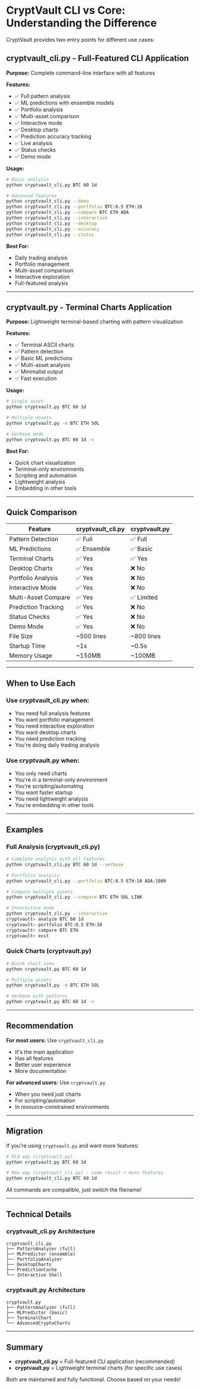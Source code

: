 # CryptVault CLI vs Core: Understanding the Difference

CryptVault provides two entry points for different use cases:

## cryptvault_cli.py - Full-Featured CLI Application

**Purpose:** Complete command-line interface with all features

**Features:**
- ✅ Full pattern analysis
- ✅ ML predictions with ensemble models
- ✅ Portfolio analysis
- ✅ Multi-asset comparison
- ✅ Interactive mode
- ✅ Desktop charts
- ✅ Prediction accuracy tracking
- ✅ Live analysis
- ✅ Status checks
- ✅ Demo mode

**Usage:**
```bash
# Basic analysis
python cryptvault_cli.py BTC 60 1d

# Advanced features
python cryptvault_cli.py --demo
python cryptvault_cli.py --portfolio BTC:0.5 ETH:10
python cryptvault_cli.py --compare BTC ETH ADA
python cryptvault_cli.py --interactive
python cryptvault_cli.py --desktop
python cryptvault_cli.py --accuracy
python cryptvault_cli.py --status
```

**Best For:**
- Daily trading analysis
- Portfolio management
- Multi-asset comparison
- Interactive exploration
- Full-featured analysis

---

## cryptvault.py - Terminal Charts Application

**Purpose:** Lightweight terminal-based charting with pattern visualization

**Features:**
- ✅ Terminal ASCII charts
- ✅ Pattern detection
- ✅ Basic ML predictions
- ✅ Multi-asset analysis
- ✅ Minimalist output
- ✅ Fast execution

**Usage:**
```bash
# Single asset
python cryptvault.py BTC 60 1d

# Multiple assets
python cryptvault.py -m BTC ETH SOL

# Verbose mode
python cryptvault.py BTC 60 1d -v
```

**Best For:**
- Quick chart visualization
- Terminal-only environments
- Scripting and automation
- Lightweight analysis
- Embedding in other tools

---

## Quick Comparison

| Feature | cryptvault_cli.py | cryptvault.py |
|---------|-------------------|---------------|
| Pattern Detection | ✅ Full | ✅ Full |
| ML Predictions | ✅ Ensemble | ✅ Basic |
| Terminal Charts | ✅ Yes | ✅ Yes |
| Desktop Charts | ✅ Yes | ❌ No |
| Portfolio Analysis | ✅ Yes | ❌ No |
| Interactive Mode | ✅ Yes | ❌ No |
| Multi-Asset Compare | ✅ Yes | ✅ Limited |
| Prediction Tracking | ✅ Yes | ❌ No |
| Status Checks | ✅ Yes | ❌ No |
| Demo Mode | ✅ Yes | ❌ No |
| File Size | ~500 lines | ~800 lines |
| Startup Time | ~1s | ~0.5s |
| Memory Usage | ~150MB | ~100MB |

---

## When to Use Each

### Use cryptvault_cli.py when:
- You need full analysis features
- You want portfolio management
- You need interactive exploration
- You want desktop charts
- You need prediction tracking
- You're doing daily trading analysis

### Use cryptvault.py when:
- You only need charts
- You're in a terminal-only environment
- You're scripting/automating
- You want faster startup
- You need lightweight analysis
- You're embedding in other tools

---

## Examples

### Full Analysis (cryptvault_cli.py)
```bash
# Complete analysis with all features
python cryptvault_cli.py BTC 60 1d --verbose

# Portfolio analysis
python cryptvault_cli.py --portfolio BTC:0.5 ETH:10 ADA:1000

# Compare multiple assets
python cryptvault_cli.py --compare BTC ETH SOL LINK

# Interactive mode
python cryptvault_cli.py --interactive
cryptvault> analyze BTC 60 1d
cryptvault> portfolio BTC:0.5 ETH:10
cryptvault> compare BTC ETH
cryptvault> exit
```

### Quick Charts (cryptvault.py)
```bash
# Quick chart view
python cryptvault.py BTC 60 1d

# Multiple assets
python cryptvault.py -m BTC ETH SOL

# Verbose with patterns
python cryptvault.py BTC 60 1d -v
```

---

## Recommendation

**For most users:** Use `cryptvault_cli.py`
- It's the main application
- Has all features
- Better user experience
- More documentation

**For advanced users:** Use `cryptvault.py`
- When you need just charts
- For scripting/automation
- In resource-constrained environments

---

## Migration

If you're using `cryptvault.py` and want more features:

```bash
# Old way (cryptvault.py)
python cryptvault.py BTC 60 1d

# New way (cryptvault_cli.py) - same result + more features
python cryptvault_cli.py BTC 60 1d
```

All commands are compatible, just switch the filename!

---

## Technical Details

### cryptvault_cli.py Architecture
```
cryptvault_cli.py
├── PatternAnalyzer (full)
├── MLPredictor (ensemble)
├── PortfolioAnalyzer
├── DesktopCharts
├── PredictionCache
└── Interactive Shell
```

### cryptvault.py Architecture
```
cryptvault.py
├── PatternAnalyzer (full)
├── MLPredictor (basic)
├── TerminalChart
└── AdvancedCryptoCharts
```

---

## Summary

- **cryptvault_cli.py** = Full-featured CLI application (recommended)
- **cryptvault.py** = Lightweight terminal charts (for specific use cases)

Both are maintained and fully functional. Choose based on your needs!
